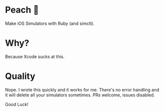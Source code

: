 # Peach 🍑
Make iOS Simulators with Ruby (and simctl).

# Why?
Because Xcode sucks at this.

# Quality
Nope. I wrote this quickly and it works for me. There's no error handling and it will delete all your simulators sometimes. PRs welcome, issues disabled. 

Good Luck!
